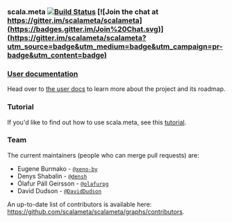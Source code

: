 ### scala.meta [![Build Status](http://drone.geirsson.com:8001/api/badges/scalameta/scalameta/status.svg)](http://drone.geirsson.com:8001/scalameta/scalameta) [![Join the chat at https://gitter.im/scalameta/scalameta](https://badges.gitter.im/Join%20Chat.svg)](https://gitter.im/scalameta/scalameta?utm_source=badge&utm_medium=badge&utm_campaign=pr-badge&utm_content=badge)

### [User documentation][docs]
Head over to [the user docs][docs] to learn more about the project and its roadmap.

### Tutorial
If you'd like to find out how to use scala.meta, see this [tutorial](http://scalameta.org/tutorial).

### Team
The current maintainers (people who can merge pull requests) are:

* Eugene Burmako - [`@xeno-by`](https://github.com/xeno-by)
* Denys Shabalin - [`@densh`](https://github.com/densh)
* Ólafur Páll Geirsson - [`@olafurpg`](https://github.com/olafurpg)
* David Dudson - [`@DavidDudson`](https://github.com/DavidDudson)

An up-to-date list of contributors is available here: https://github.com/scalameta/scalameta/graphs/contributors.

[docs]: http://scalameta.org
